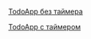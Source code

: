 <a href="https://vercel.com/georgiysids-projects/todo-app">TodoApp без таймера</a>

<a href="https://vercel.com/georgiysids-projects/todo-app/75sdDYZhYYeG1PWRarhJptrYuGEW">TodoApp с таймером</a>



